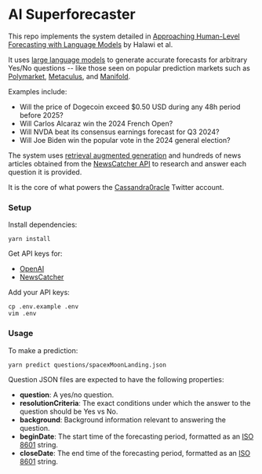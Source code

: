 # AI Superforecaster

This repo implements the system detailed in [Approaching Human-Level Forecasting
with Language Models](https://arxiv.org/pdf/2402.18563) by Halawi et al.

It uses [large language models](https://en.wikipedia.org/wiki/Large_language_model)
to generate accurate forecasts for arbitrary Yes/No questions -- like those seen
on popular prediction markets such as
[Polymarket](https://polymarket.com),
[Metaculus](https://www.metaculus.com/home/), and
[Manifold](https://manifold.markets/).

Examples include:

* Will the price of Dogecoin exceed $0.50 USD during any 48h period before 2025?
* Will Carlos Alcaraz win the 2024 French Open?
* Will NVDA beat its consensus earnings forecast for Q3 2024?
* Will Joe Biden win the popular vote in the 2024 general election?

The system uses [retrieval augmented generation](https://en.wikipedia.org/wiki/Prompt_engineering#Retrieval-augmented_generation)
and hundreds of news articles obtained from the [NewsCatcher API](https://www.newscatcherapi.com/)
to research and answer each question it is provided.

It is the core of what powers the [Cassandra0racle](https://x.com/Cassandra0racle) Twitter account.

### Setup

Install dependencies:

```shell
yarn install
```

Get API keys for:

* [OpenAI](https://platform.openai.com/account/api-keys)
* [NewsCatcher](https://www.newscatcherapi.com/)

Add your API keys:

```
cp .env.example .env
vim .env
```

### Usage

To make a prediction:

```
yarn predict questions/spacexMoonLanding.json
```

Question JSON files are expected to have the following properties:

* __question__: A yes/no question.
* __resolutionCriteria__: The exact conditions under which the answer to the question should be Yes vs No.
* __background__: Background information relevant to answering the question.
* __beginDate__: The start time of the forecasting period, formatted as an
  [ISO 8601](https://en.wikipedia.org/wiki/ISO_8601) string.
* __closeDate__: The end time of the forecasting period, formatted as an
  [ISO 8601](https://en.wikipedia.org/wiki/ISO_8601) string.
